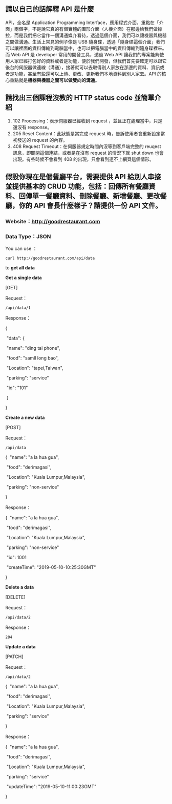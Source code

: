 ## 請以自己的話解釋 API 是什麼

API，全名是 Application Programming Interface，應用程式介面，重點在「介面」兩個字，不是說它真的有個實體的圖形介面（人機介面）在那邊給我們做操控，而是我們把它當作一個溝通媒介看待，透過這個介面，我們可以讓機器與機器之間做溝通。生活上常見的例子像是 USB 隨身碟，透過「隨身碟這個介面」我們可以讓裡面的資料傳輸到電腦當中，也可以把電腦當中的資料傳輸到隨身碟裡來。而 Web API 是 developer 常用的開發工具，透過 Web API 讓我們的專案能夠使用人家已經打包好的資料或者是功能，便於我們開發，但我們首先要確定可以跟它後台的伺服器做連線（溝通），接著就可以去取得別人家放在那邊的資料、資訊或者是功能，甚至有些還可以上傳、更改、更新我們本地資料到別人家去。API 的核心重點就是**機器與機器之間可以做雙向的溝通**。

## 請找出三個課程沒教的 HTTP status code 並簡單介紹

1. 102 Processing：表示伺服器已經收到 request ，並且正在處理當中，只是還沒有 response。
2. 205 Reset Content：此狀態是當完成 request 時，告訴使用者會重新設定當初發送的 request 的內容。
3. 408 Request Timeout：在伺服器規定時間內沒等到客戶端完整的 reuqest 訊息，即關閉這個連結，或者是在沒有 request 的情況下就 shut down 也會出現。有些時候不會看到 408 的出現，只會看到連不上網頁這個情形。 

## 假設你現在是個餐廳平台，需要提供 API 給別人串接並提供基本的 CRUD 功能，包括：回傳所有餐廳資料、回傳單一餐廳資料、刪除餐廳、新增餐廳、更改餐廳，你的 API 會長什麼樣子？請提供一份 API 文件。

### Website：http://goodrestaurant.com

### Data Type：JSON



You can use ：

`curl http://goodrestaurant.com/api/data`

to **get all data** 



**Get a single data**

[GET]

Request：

`/api/data/1`

Response：

{

​	"data": {

​		"name": "ding tai phone",

​		"food": "samll long bao",

​		"Location": "tapei,Taiwan",

​		"parking": "service"

​		"id":  "101"

​	}

}



**Create a new data**

[POST]

Request：

`/api/data`

{
​		"name": "a la hua gua",

​		"food": "derimagasi",

​		"Location": "Kuala Lumpur,Malaysia",

​		"parking": "non-service"	

}

Response：

{
​		"name": "a la hua gua",

​		"food": "derimagasi",

​		"Location": "Kuala Lumpur,Malaysia",

​		"parking": "non-service"	

​		"id": 1001

​		"createTime": "2019-05-10-10:25:30GMT"

}



**Delete a data**

[DELETE]

Request：

`/api/data/2`

Response：

`204`



**Update a data**

[PATCH]

Request：

`/api/data/2`

{
​		"name": "a la hua gua",

​		"food": "derimagasi",

​		"Location": "Kuala Lumpur,Malaysia",

​		"parking": "service"	

}

Response：

{
​		"name": "a la hua gua",

​		"food": "derimagasi",

​		"Location": "Kuala Lumpur,Malaysia",

​		"parking": "service"	

​		"updateTime": "2019-05-10-11:00:23GMT"

}

